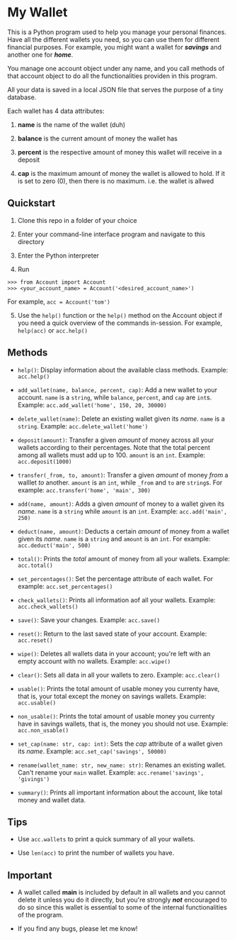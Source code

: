 # My Wallet

This is a Python program used to help you manage your personal finances. Have all the different wallets you need, so you can use them for different financial purposes. For example, you might want a wallet for ***savings*** and another one for ***home***.

You manage one account object under any name, and you call methods of that account object to do all the functionalities providen in this program.

All your data is saved in a local JSON file that serves the purpose of a tiny database.

Each wallet has 4 data attributes:

1. **name** is the name of the wallet (duh)

2. **balance** is the current amount of money the wallet has

3. **percent** is the respective amount of money this wallet will receive in a deposit

4. **cap** is the maximum amount of money the wallet is allowed to hold. If it is set to zero (0), then there is no maximum. i.e. the wallet is allwed

## Quickstart

1. Clone this repo in a folder of your choice

2. Enter your command-line interface program and navigate to this directory

3. Enter the Python interpreter

4. Run

```
>>> from Account import Account
>>> <your_account_name> = Account('<desired_account_name>')
```

For example, `acc = Account('tom')`

5. Use the `help()` function or the `help()` method on the Account object if you need a quick overview of the commands in-session. For example, `help(acc)` or `acc.help()`

## Methods

- `help()`: Display information about the available class methods. Example: `acc.help()`

- `add_wallet(name, balance, percent, cap)`: Add a new wallet to your account. `name` is a `string`, while `balance`, `percent`, and `cap` are `int`s. Example: `acc.add_wallet('home', 150, 20, 30000)`

- `delete_wallet(name)`: Delete an existing wallet given its *name*. `name` is a `string`. Example: `acc.delete_wallet('home')`

- `deposit(amount)`: Transfer a given *amount* of money across all your wallets according to their percentages. Note that the total percent among all wallets must add up to 100. `amount` is an `int`. Example: `acc.deposit(1000)`

- `transfer(_from, to, amount)`: Transfer a given *amount* of money *from* a walllet *to* another. `amount` is an `int`, while `_from` and `to` are `string`s. For example: `acc.transfer('home', 'main', 300)`

- `add(name, amount)`: Adds a given *amount* of money to a wallet given its *name*. `name` is a `string` while `amount` is an `int`. Example: `acc.add('main', 250)`

- `deduct(name, amount)`: Deducts a certain *amount* of money from a wallet given its *name*. `name` is a `string` and `amount` is an `int`. For example: `acc.deduct('main', 500)`

- `total()`: Prints the *total* amount of money from all your wallets. Example: `acc.total()`

- `set_percentages()`: Set the percentage attribute of each wallet. For example: `acc.set_percentages()`

- `check_wallets()`: Prints all information aof all your wallets. Example: `acc.check_wallets()`

- `save()`: Save your changes. Example: `acc.save()`

- `reset()`: Return to the last saved state of your account. Example: `acc.reset()`

- `wipe()`: Deletes all wallets data in your account; you're left with an empty account with no wallets. Example: `acc.wipe()`

- `clear()`: Sets all data in all your wallets to zero. Example: `acc.clear()`

- `usable()`: Prints the total amount of usable money you currenty have, that is, your total except the money on savings wallets. Example: `acc.usable()`

- `non_usable()`: Prints the total amount of usable money you currenty have in savings wallets, that is, the money you should not use. Example: `acc.non_usable()`

- `set_cap(name: str, cap: int)`: Sets the *cap* attribute of a wallet given its *name*. Example: `acc.set_cap('savings', 50000)`

- `rename(wallet_name: str, new_name: str)`: Renames an existing wallet. Can't rename your `main` wallet. Example: `acc.rename('savings', 'givings')`

- `summary()`: Prints all important information about the account, like total money and wallet data.

## Tips

- Use `acc.wallets` to print a quick summary of all your wallets.

- Use `len(acc)` to print the number of wallets you have.

## Important

- A wallet called **main** is included by default in all wallets and you cannot delete it unless you do it directly, but you're strongly ***not*** encouraged to do so since this wallet is essential to some of the internal functionalities of the program.

- If you find any bugs, please let me know!
